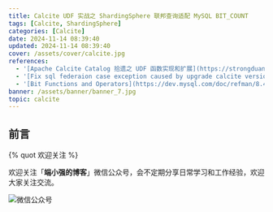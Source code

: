 ```yaml
---
title: Calcite UDF 实战之 ShardingSphere 联邦查询适配 MySQL BIT_COUNT
tags: [Calcite, ShardingSphere]
categories: [Calcite]
date: 2024-11-14 08:39:40
updated: 2024-11-14 08:39:40
cover: /assets/cover/calcite.jpg
references:
  - '[Apache Calcite Catalog 拾遗之 UDF 函数实现和扩展](https://strongduanmu.com/blog/apache-calcite-catalog-udf-function-implementation-and-extension.html)'
  - '[Fix sql federaion case exception caused by upgrade calcite version to 1.38.0](https://github.com/apache/shardingsphere/issues/33385)'
  - '[Bit Functions and Operators](https://dev.mysql.com/doc/refman/8.4/en/bit-functions.html#function_bit-count)'
banner: /assets/banner/banner_7.jpg
topic: calcite
---
```


## 前言



{% quot 欢迎关注 %}

欢迎关注「**端小强的博客**」微信公众号，会不定期分享日常学习和工作经验，欢迎大家关注交流。

![微信公众号](/assets/wechat/gongzhonghao.png)
